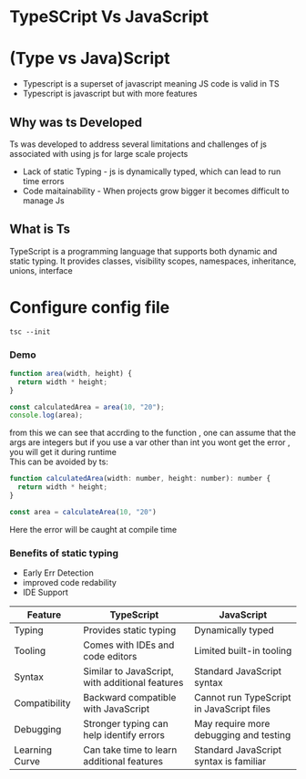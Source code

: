 # TypeSCript Vs JavaScript   
# (Type vs Java)Script   
* Typescript is a superset of javascript meaning JS code is valid in TS  
* Typescript is javascript but with more features          
## Why was ts Developed    
Ts was developed to address several limitations and challenges of js associated with using js for large scale projects   
* Lack of static Typing - js is dynamically typed, which can lead to run time errors    
* Code maitainability - When projects grow bigger it becomes difficult to manage Js      
## What is Ts   
TypeScript is a programming language that supports both dynamic and static typing. It provides classes, visibility scopes, namespaces, inheritance, unions, interface   
# Configure config file   
~~~
tsc --init
~~~
### Demo   
~~~javascript
function area(width, height) {
  return width * height;
}

const calculatedArea = area(10, "20");
console.log(area); 
~~~   
from this we can see that accrding to the function , one can assume that the args are integers but if you use a var other than int you wont get the error , you will get it during runtime   
This can be avoided by ts:   
~~~JavaScript
function calculatedArea(width: number, height: number): number {
  return width * height;
}

const area = calculateArea(10, "20")
~~~   
Here the error will be caught at compile time   
### Benefits of static typing   
* Early Err Detection   
* improved code redability   
* IDE Support      


| Feature         | TypeScript                                    | JavaScript                               |
|-----------------|----------------------------------------------|------------------------------------------|
| Typing          | Provides static typing                       | Dynamically typed                        |
| Tooling         | Comes with IDEs and code editors             | Limited built-in tooling                 |
| Syntax          | Similar to JavaScript, with additional features | Standard JavaScript syntax               |
| Compatibility   | Backward compatible with JavaScript          | Cannot run TypeScript in JavaScript files |
| Debugging       | Stronger typing can help identify errors     | May require more debugging and testing   |
| Learning Curve  | Can take time to learn additional features   | Standard JavaScript syntax is familiar   |